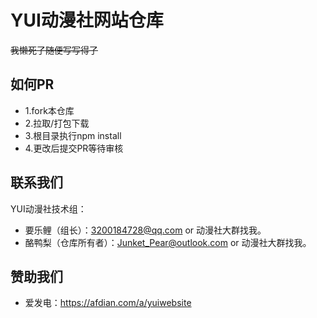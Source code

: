 # YUI动漫社网站仓库
~~我懒死了随便写写得了~~

## 如何PR
- 1.fork本仓库
- 2.拉取/打包下载
- 3.根目录执行npm install
- 4.更改后提交PR等待审核

## 联系我们
YUI动漫社技术组：
- 要乐鲤（组长）：3200184728@qq.com or 动漫社大群找我。
- 酪鸭梨（仓库所有者）：Junket_Pear@outlook.com or 动漫社大群找我。

## 赞助我们
- 爱发电：https://afdian.com/a/yuiwebsite
